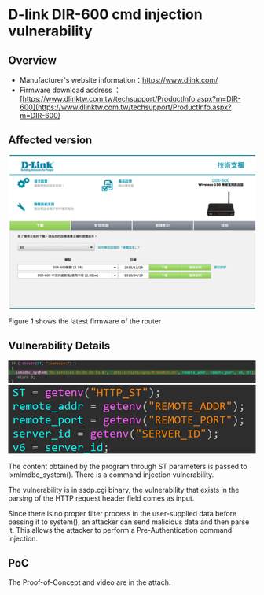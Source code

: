 # D-link DIR-600 cmd injection vulnerability

## Overview

- Manufacturer's website information：https://www.dlink.com/
- Firmware download address ： [https://www.dlinktw.com.tw/techsupport/ProductInfo.aspx?m=DIR-600](https://www.dlinktw.com.tw/techsupport/ProductInfo.aspx?m=DIR-600)

## Affected version
![1](img/1.png)

Figure 1 shows the latest firmware of the router

## Vulnerability Details
![2](img/2.png)
![3](img/3.png)

The content obtained by the program through ST parameters is passed to lxmlmdbc_system(). There is a command injection vulnerability.

The vulnerability is in ssdp.cgi binary, the vulnerability that exists in the parsing of the HTTP request header field comes as input. 

Since there is no proper filter process in the user-supplied data before passing it to system(), an attacker can send malicious data and then parse it. This allows the attacker to perform a Pre-Authentication command injection.


## PoC
The Proof-of-Concept and video are in the attach.